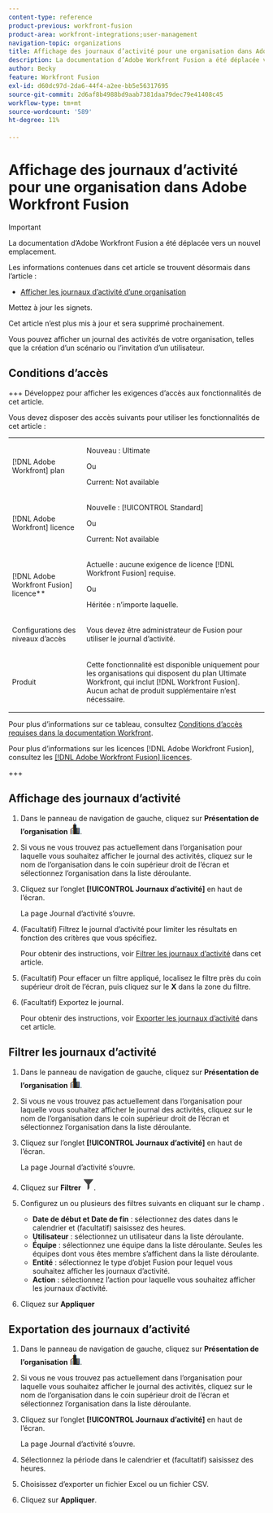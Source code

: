 ```yaml
---
content-type: reference
product-previous: workfront-fusion
product-area: workfront-integrations;user-management
navigation-topic: organizations
title: Affichage des journaux d’activité pour une organisation dans Adobe Workfront Fusion
description: La documentation d’Adobe Workfront Fusion a été déplacée vers un nouvel emplacement. Cet article est obsolète, mais contient un lien vers le nouvel article qui couvre cette fonctionnalité.
author: Becky
feature: Workfront Fusion
exl-id: d60dc97d-2da6-44f4-a2ee-bb5e56317695
source-git-commit: 2d6af8b4988bd9aab7381daa79dec79e41408c45
workflow-type: tm+mt
source-wordcount: '589'
ht-degree: 11%

---
```


# Affichage des journaux d’activité pour une organisation dans Adobe Workfront Fusion

>[!IMPORTANT]
>
>La documentation d’Adobe Workfront Fusion a été déplacée vers un nouvel emplacement.
>
>Les informations contenues dans cet article se trouvent désormais dans l’article :
>
>* [Afficher les journaux d’activité d’une organisation](https://experienceleague.adobe.com/docs/workfront-fusion/using/set-up-and-manage-fusion/set-up-and-manage-orgs-and-teams/set-up-orgs-teams-and-users/view-activity-logs-for-an-org.html)
>
>Mettez à jour les signets.
>
>Cet article n’est plus mis à jour et sera supprimé prochainement.

<!--Move to new repo-->

Vous pouvez afficher un journal des activités de votre organisation, telles que la création d’un scénario ou l’invitation d’un utilisateur.

## Conditions d’accès

+++ Développez pour afficher les exigences d’accès aux fonctionnalités de cet article.

Vous devez disposer des accès suivants pour utiliser les fonctionnalités de cet article :

<table style="table-layout:auto">
 <col> 
 <col> 
 <tbody> 
  <tr> 
   <td role="rowheader">[!DNL Adobe Workfront] plan</td>
   <td> <p>Nouveau : Ultimate</p> <p>Ou</p> <p>Current: Not available</p></td> 
  </tr> 
  <tr data-mc-conditions=""> 
   <td role="rowheader">[!DNL Adobe Workfront] licence</td> 
   <td> <p>Nouvelle : [!UICONTROL Standard]</p><p>Ou</p><p>Current: Not available</p> </td> 
  </tr> 
  <tr> 
   <td role="rowheader">[!DNL Adobe Workfront Fusion] licence**</td> 
   <td>
   <p>Actuelle : aucune exigence de licence [!DNL Workfront Fusion] requise.</p>
   <p>Ou</p>
   <p>Héritée : n’importe laquelle. </p>
   </td> 
  </tr> 
   <tr> 
   <td role="rowheader">Configurations des niveaux d’accès</td> 
   <td> <p>Vous devez être administrateur de Fusion pour utiliser le journal d’activité.</p></td> 
  </tr> 
  <tr> 
   <td role="rowheader">Produit</td> 
   <td>
   <p>Cette fonctionnalité est disponible uniquement pour les organisations qui disposent du plan Ultimate Workfront, qui inclut [!DNL Workfront Fusion]. Aucun achat de produit supplémentaire n’est nécessaire.</p>
   </td> 
  </tr>
 </tbody> 
</table>

Pour plus d’informations sur ce tableau, consultez [Conditions d’accès requises dans la documentation Workfront](/help/quicksilver/administration-and-setup/add-users/access-levels-and-object-permissions/access-level-requirements-in-documentation.md).

Pour plus d’informations sur les licences [!DNL Adobe Workfront Fusion], consultez les [[!DNL Adobe Workfront Fusion] licences](../../workfront-fusion/get-started/license-automation-vs-integration.md).

+++



## Affichage des journaux d’activité

1. Dans le panneau de navigation de gauche, cliquez sur **Présentation de l’organisation** ![Icône de présentation de l’organisation](assets/org-overview-icon.png).
1. Si vous ne vous trouvez pas actuellement dans l’organisation pour laquelle vous souhaitez afficher le journal des activités, cliquez sur le nom de l’organisation dans le coin supérieur droit de l’écran et sélectionnez l’organisation dans la liste déroulante.
1. Cliquez sur l’onglet **[!UICONTROL Journaux d’activité]** en haut de l’écran.

   La page Journal d’activité s’ouvre.
1. (Facultatif) Filtrez le journal d’activité pour limiter les résultats en fonction des critères que vous spécifiez.

   Pour obtenir des instructions, voir [Filtrer les journaux d’activité](#filter-the-activity-logs) dans cet article.
1. (Facultatif) Pour effacer un filtre appliqué, localisez le filtre près du coin supérieur droit de l’écran, puis cliquez sur le **X** dans la zone du filtre.
1. (Facultatif) Exportez le journal.

   Pour obtenir des instructions, voir [Exporter les journaux d’activité](#export-the-activity-logs) dans cet article.


## Filtrer les journaux d’activité

1. Dans le panneau de navigation de gauche, cliquez sur **Présentation de l’organisation** ![Icône de présentation de l’organisation](assets/org-overview-icon.png).
1. Si vous ne vous trouvez pas actuellement dans l’organisation pour laquelle vous souhaitez afficher le journal des activités, cliquez sur le nom de l’organisation dans le coin supérieur droit de l’écran et sélectionnez l’organisation dans la liste déroulante.
1. Cliquez sur l’onglet **[!UICONTROL Journaux d’activité]** en haut de l’écran.

   La page Journal d’activité s’ouvre.
1. Cliquez sur **Filtrer** ![Icône Filtrer](assets/filter-activity-log.png).
1. Configurez un ou plusieurs des filtres suivants en cliquant sur le champ .

   * **Date de début et Date de fin** : sélectionnez des dates dans le calendrier et (facultatif) saisissez des heures.
   * **Utilisateur** : sélectionnez un utilisateur dans la liste déroulante.
   * **Équipe** : sélectionnez une équipe dans la liste déroulante. Seules les équipes dont vous êtes membre s’affichent dans la liste déroulante.
   * **Entité** : sélectionnez le type d’objet Fusion pour lequel vous souhaitez afficher les journaux d’activité.
   * **Action** : sélectionnez l’action pour laquelle vous souhaitez afficher les journaux d’activité.

1. Cliquez sur **Appliquer**

## Exportation des journaux d’activité

1. Dans le panneau de navigation de gauche, cliquez sur **Présentation de l’organisation** ![Icône de présentation de l’organisation](assets/org-overview-icon.png).
1. Si vous ne vous trouvez pas actuellement dans l’organisation pour laquelle vous souhaitez afficher le journal des activités, cliquez sur le nom de l’organisation dans le coin supérieur droit de l’écran et sélectionnez l’organisation dans la liste déroulante.
1. Cliquez sur l’onglet **[!UICONTROL Journaux d’activité]** en haut de l’écran.

   La page Journal d’activité s’ouvre.
1. Sélectionnez la période dans le calendrier et (facultatif) saisissez des heures.
1. Choisissez d’exporter un fichier Excel ou un fichier CSV.
1. Cliquez sur **Appliquer**.

